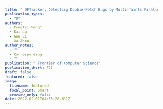 ```yaml
---
title: " DFTracker: Detecting Double-Fetch Bugs by Multi-Taints Parallel Tracking"
publication_types:
  - "0"
authors:
  - Pengfei Wang*
  - Kai Lu
  - Gen Li
  - Xu Zhou
author_notes:
  - ""
  - Corresponding
  - ""
publication: " Frontier of Computer Science"
publication_short: FCS
draft: false
featured: false
image:
  filename: featured
  focal_point: Smart
  preview_only: false
date: 2022-02-01T04:55:28.631Z
---
```

